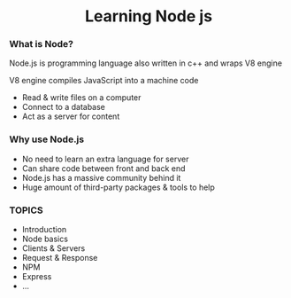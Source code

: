 <h1 align="center">Learning Node js</h2>

### What is Node?

Node.js is programming language also written in c++ and wraps V8 engine

V8 engine compiles JavaScript into a machine code

- Read & write files on a computer
- Connect to a database
- Act as a server for content

### Why use Node.js

- No need to learn an extra language for server
- Can share code between front and back end
- Node.js has a massive community behind it
- Huge amount of third-party packages & tools to help

### TOPICS

- Introduction
- Node basics
- Clients & Servers
- Request & Response
- NPM
- Express
- ...
